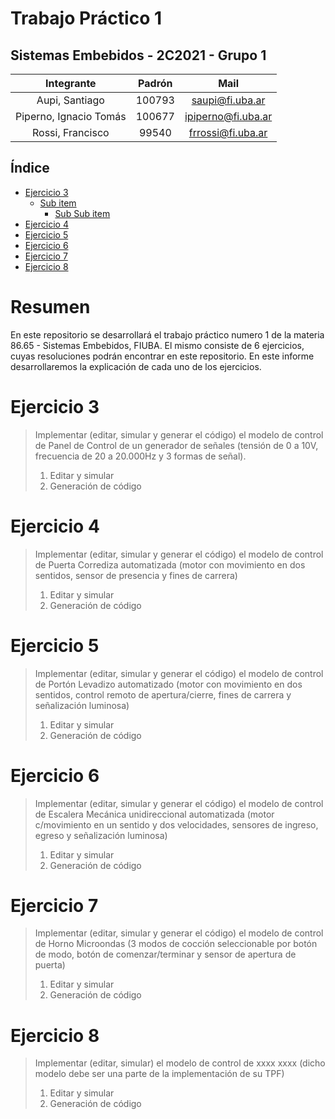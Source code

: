 # Trabajo Práctico 1

## Sistemas Embebidos - 2C2021 - Grupo 1

|       Integrante       | Padrón |        Mail        |
|:----------------------:|:------:|:------------------:|
|     Aupi, Santiago     |   100793  |   saupi@fi.uba.ar  |
| Piperno, Ignacio Tomás | 100677 | ipiperno@fi.uba.ar |
|    Rossi, Francisco    |  99540 |  frrossi@fi.uba.ar |

## Índice
- [Ejercicio 3](#ejercicio-3)
  * [Sub item](#subitem)
    * [Sub Sub item](#subsubitem)
- [Ejercicio 4](#ejercicio-4)
- [Ejercicio 5](#ejercicio-5)
- [Ejercicio 6](#ejercicio-6)
- [Ejercicio 7](#ejercicio-7)
- [Ejercicio 8](#ejercicio-8)


# Resumen

En este repositorio se desarrollará el trabajo práctico numero 1 de la materia 86.65 - Sistemas Embebidos, FIUBA. El mismo consiste de 6 ejercicios, cuyas resoluciones podrán encontrar en este repositorio. En este informe desarrollaremos la explicación de cada uno de los ejercicios.

# Ejercicio 3

> Implementar (editar, simular y generar el código) el modelo de control de Panel de Control de un generador de señales (tensión de 0 a
10V, frecuencia de 20 a 20.000Hz y 3 formas de señal).
>
> 1. Editar y simular
> 2. Generación de código


# Ejercicio 4

> Implementar (editar, simular y generar el código) el modelo de control de Puerta Corrediza automatizada (motor con movimiento en dos
sentidos, sensor de presencia y fines de carrera)
>
> 1. Editar y simular
> 2. Generación de código

# Ejercicio 5

> Implementar (editar, simular y generar el código) el modelo de control de Portón Levadizo automatizado (motor con movimiento en dos
sentidos, control remoto de apertura/cierre, fines de carrera y señalización luminosa)
>
> 1. Editar y simular
> 2. Generación de código

# Ejercicio 6

> Implementar (editar, simular y generar el código) el modelo de control de Escalera Mecánica unidireccional automatizada (motor
c/movimiento en un sentido y dos velocidades, sensores de ingreso, egreso y señalización luminosa)
>
> 1. Editar y simular
> 2. Generación de código

# Ejercicio 7

> Implementar (editar, simular y generar el código) el modelo de control de Horno Microondas (3 modos de cocción seleccionable por
botón de modo, botón de comenzar/terminar y sensor de apertura de puerta)
>
> 1. Editar y simular
> 2. Generación de código

# Ejercicio 8

>Implementar (editar, simular) el modelo de control de xxxx xxxx (dicho modelo debe ser una parte de la implementación de su TPF)
>
> 1. Editar y simular
> 2. Generación de código
